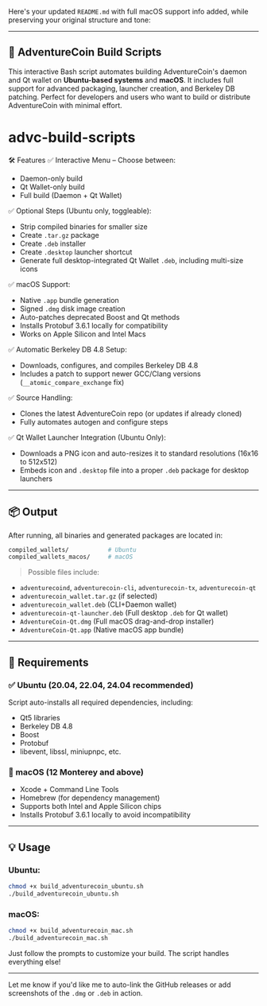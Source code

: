 Here's your updated `README.md` with full macOS support info added, while preserving your original structure and tone:

---

## 🚀 AdventureCoin Build Scripts

This interactive Bash script automates building AdventureCoin's daemon and Qt wallet on **Ubuntu-based systems** and **macOS**. It includes full support for advanced packaging, launcher creation, and Berkeley DB patching. Perfect for developers and users who want to build or distribute AdventureCoin with minimal effort.

# advc-build-scripts

🛠️ Features
✅ Interactive Menu – Choose between:

* Daemon-only build
* Qt Wallet-only build
* Full build (Daemon + Qt Wallet)

✅ Optional Steps (Ubuntu only, toggleable):

* Strip compiled binaries for smaller size
* Create `.tar.gz` package
* Create `.deb` installer
* Create `.desktop` launcher shortcut
* Generate full desktop-integrated Qt Wallet `.deb`, including multi-size icons

✅ macOS Support:

* Native `.app` bundle generation
* Signed `.dmg` disk image creation
* Auto-patches deprecated Boost and Qt methods
* Installs Protobuf 3.6.1 locally for compatibility
* Works on Apple Silicon and Intel Macs

✅ Automatic Berkeley DB 4.8 Setup:

* Downloads, configures, and compiles Berkeley DB 4.8
* Includes a patch to support newer GCC/Clang versions (`__atomic_compare_exchange` fix)

✅ Source Handling:

* Clones the latest AdventureCoin repo (or updates if already cloned)
* Fully automates autogen and configure steps

✅ Qt Wallet Launcher Integration (Ubuntu Only):

* Downloads a PNG icon and auto-resizes it to standard resolutions (16x16 to 512x512)
* Embeds icon and `.desktop` file into a proper `.deb` package for desktop launchers

---

## 📦 Output

After running, all binaries and generated packages are located in:

```bash
compiled_wallets/           # Ubuntu
compiled_wallets_macos/     # macOS
```

> Possible files include:

* `adventurecoind`, `adventurecoin-cli`, `adventurecoin-tx`, `adventurecoin-qt`
* `adventurecoin_wallet.tar.gz` (if selected)
* `adventurecoin_wallet.deb` (CLI+Daemon wallet)
* `adventurecoin-qt-launcher.deb` (Full desktop `.deb` for Qt wallet)
* `AdventureCoin-Qt.dmg` (Full macOS drag-and-drop installer)
* `AdventureCoin-Qt.app` (Native macOS app bundle)

---

## 🔧 Requirements

### ✅ Ubuntu (20.04, 22.04, 24.04 recommended)

Script auto-installs all required dependencies, including:

* Qt5 libraries
* Berkeley DB 4.8
* Boost
* Protobuf
* libevent, libssl, miniupnpc, etc.

### 🍏 macOS (12 Monterey and above)

* Xcode + Command Line Tools
* Homebrew (for dependency management)
* Supports both Intel and Apple Silicon chips
* Installs Protobuf 3.6.1 locally to avoid incompatibility

---

## 💡 Usage

### Ubuntu:

```bash
chmod +x build_adventurecoin_ubuntu.sh
./build_adventurecoin_ubuntu.sh
```

### macOS:

```bash
chmod +x build_adventurecoin_mac.sh
./build_adventurecoin_mac.sh
```

Just follow the prompts to customize your build. The script handles everything else!

---

Let me know if you'd like me to auto-link the GitHub releases or add screenshots of the `.dmg` or `.deb` in action.
